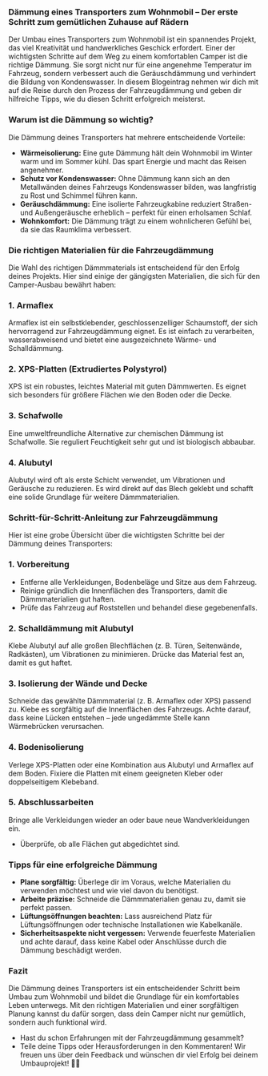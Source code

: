 ### Dämmung eines Transporters zum Wohnmobil – Der erste Schritt zum gemütlichen Zuhause auf Rädern

Der Umbau eines Transporters zum Wohnmobil ist ein spannendes Projekt, das viel Kreativität und handwerkliches Geschick erfordert. Einer der wichtigsten Schritte auf dem Weg zu einem komfortablen Camper ist die richtige Dämmung. Sie sorgt nicht nur für eine angenehme Temperatur im Fahrzeug, sondern verbessert auch die Geräuschdämmung und verhindert die Bildung von Kondenswasser. In diesem Blogeintrag nehmen wir dich mit auf die Reise durch den Prozess der Fahrzeugdämmung und geben dir hilfreiche Tipps, wie du diesen Schritt erfolgreich meisterst.

### Warum ist die Dämmung so wichtig?
Die Dämmung deines Transporters hat mehrere entscheidende Vorteile:
- **Wärmeisolierung:** Eine gute Dämmung hält dein Wohnmobil im Winter warm und im Sommer kühl. Das spart Energie und macht das Reisen angenehmer.
- **Schutz vor Kondenswasser:** Ohne Dämmung kann sich an den Metallwänden deines Fahrzeugs Kondenswasser bilden, was langfristig zu Rost und Schimmel führen kann.
- **Geräuschdämmung:** Eine isolierte Fahrzeugkabine reduziert Straßen- und Außengeräusche erheblich – perfekt für einen erholsamen Schlaf.
- **Wohnkomfort:** Die Dämmung trägt zu einem wohnlicheren Gefühl bei, da sie das Raumklima verbessert.

### Die richtigen Materialien für die Fahrzeugdämmung
Die Wahl des richtigen Dämmmaterials ist entscheidend für den Erfolg deines Projekts. Hier sind einige der gängigsten Materialien, die sich für den Camper-Ausbau bewährt haben:

### 1. Armaflex
Armaflex ist ein selbstklebender, geschlossenzelliger Schaumstoff, der sich hervorragend zur Fahrzeugdämmung eignet. Es ist einfach zu verarbeiten, wasserabweisend und bietet eine ausgezeichnete Wärme- und Schalldämmung.

### 2. XPS-Platten (Extrudiertes Polystyrol)
XPS ist ein robustes, leichtes Material mit guten Dämmwerten. Es eignet sich besonders für größere Flächen wie den Boden oder die Decke.

### 3. Schafwolle
Eine umweltfreundliche Alternative zur chemischen Dämmung ist Schafwolle. Sie reguliert Feuchtigkeit sehr gut und ist biologisch abbaubar.

### 4. Alubutyl
Alubutyl wird oft als erste Schicht verwendet, um Vibrationen und Geräusche zu reduzieren. Es wird direkt auf das Blech geklebt und schafft eine solide Grundlage für weitere Dämmmaterialien.

### Schritt-für-Schritt-Anleitung zur Fahrzeugdämmung
Hier ist eine grobe Übersicht über die wichtigsten Schritte bei der Dämmung deines Transporters:

### 1. Vorbereitung
- Entferne alle Verkleidungen, Bodenbeläge und Sitze aus dem Fahrzeug.
- Reinige gründlich die Innenflächen des Transporters, damit die Dämmmaterialien gut haften.
- Prüfe das Fahrzeug auf Roststellen und behandel diese gegebenenfalls.

### 2. Schalldämmung mit Alubutyl
Klebe Alubutyl auf alle großen Blechflächen (z. B. Türen, Seitenwände, Radkästen), um Vibrationen zu minimieren.
Drücke das Material fest an, damit es gut haftet.

### 3. Isolierung der Wände und Decke
Schneide das gewählte Dämmmaterial (z. B. Armaflex oder XPS) passend zu.
Klebe es sorgfältig auf die Innenflächen des Fahrzeugs.
Achte darauf, dass keine Lücken entstehen – jede ungedämmte Stelle kann Wärmebrücken verursachen.

### 4. Bodenisolierung
Verlege XPS-Platten oder eine Kombination aus Alubutyl und Armaflex auf dem Boden.
Fixiere die Platten mit einem geeigneten Kleber oder doppelseitigem Klebeband.

### 5. Abschlussarbeiten
Bringe alle Verkleidungen wieder an oder baue neue Wandverkleidungen ein.
- Überprüfe, ob alle Flächen gut abgedichtet sind.

### Tipps für eine erfolgreiche Dämmung
- **Plane sorgfältig:** Überlege dir im Voraus, welche Materialien du verwenden möchtest und wie viel davon du benötigst.
- **Arbeite präzise:** Schneide die Dämmmaterialien genau zu, damit sie perfekt passen.
- **Lüftungsöffnungen beachten:** Lass ausreichend Platz für Lüftungsöffnungen oder technische Installationen wie Kabelkanäle.
- **Sicherheitsaspekte nicht vergessen:** Verwende feuerfeste Materialien und achte darauf, dass keine Kabel oder Anschlüsse durch die Dämmung beschädigt werden.

### Fazit
Die Dämmung deines Transporters ist ein entscheidender Schritt beim Umbau zum Wohnmobil und bildet die Grundlage für ein komfortables Leben unterwegs. Mit den richtigen Materialien und einer sorgfältigen Planung kannst du dafür sorgen, dass dein Camper nicht nur gemütlich, sondern auch funktional wird.
- Hast du schon Erfahrungen mit der Fahrzeugdämmung gesammelt? 
- Teile deine Tipps oder Herausforderungen in den Kommentaren! Wir freuen uns über dein Feedback und wünschen dir viel Erfolg bei deinem Umbauprojekt! 🚐✨
